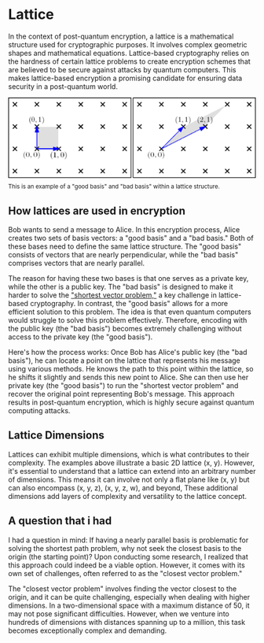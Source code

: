 # Lattice

In the context of post-quantum encryption, a lattice is a mathematical structure used for cryptographic purposes. It involves complex geometric shapes and mathematical equations. Lattice-based cryptography relies on the hardness of certain lattice problems to create encryption schemes that are believed to be secure against attacks by quantum computers. This makes lattice-based encryption a promising candidate for ensuring data security in a post-quantum world.

[![](/assets/lattice.png)](https://ocw.mit.edu/courses/18-409-topics-in-theoretical-computer-science-an-algorithmists-toolkit-fall-2009/a5351bd811ac52366dec759f2c6b2fac_MIT18_409F09_scribe18.pdf) \
<sub>This is an example of a "good basis" and "bad basis" within a lattice structure.</sub>

## How lattices are used in encryption

Bob wants to send a message to Alice. In this encryption process, Alice creates two sets of basis vectors: a "good basis" and a "bad basis." Both of these bases need to define the same lattice structure. The "good basis" consists of vectors that are nearly perpendicular, while the "bad basis" comprises vectors that are nearly parallel.

The reason for having these two bases is that one serves as a private key, while the other is a public key. The "bad basis" is designed to make it harder to solve the ["shortest vector problem,"](https://en.wikipedia.org/wiki/Lattice_problem#Shortest_vector_problem_(SVP)) a key challenge in lattice-based cryptography. In contrast, the "good basis" allows for a more efficient solution to this problem. The idea is that even quantum computers would struggle to solve this problem effectively. Therefore, encoding with the public key (the "bad basis") becomes extremely challenging without access to the private key (the "good basis").

Here's how the process works: Once Bob has Alice's public key (the "bad basis"), he can locate a point on the lattice that represents his message using various methods. He knows the path to this point within the lattice, so he shifts it slightly and sends this new point to Alice. She can then use her private key (the "good basis") to run the "shortest vector problem" and recover the original point representing Bob's message. This approach results in post-quantum encryption, which is highly secure against quantum computing attacks.

## Lattice Dimensions

Lattices can exhibit multiple dimensions, which is what contributes to their complexity. The examples above illustrate a basic 2D lattice (x, y). However, it's essential to understand that a lattice can extend into an arbitrary number of dimensions. This means it can involve not only a flat plane like (x, y) but can also encompass (x, y, z), (x, y, z, w), and beyond, These additional dimensions add layers of complexity and versatility to the lattice concept.

## A question that i had

I had a question in mind: If having a nearly parallel basis is problematic for solving the shortest path problem, why not seek the closest basis to the origin (the starting point)? Upon conducting some research, I realized that this approach could indeed be a viable option. However, it comes with its own set of challenges, often referred to as the "closest vector problem."

The "closest vector problem" involves finding the vector closest to the origin, and it can be quite challenging, especially when dealing with higher dimensions. In a two-dimensional space with a maximum distance of 50, it may not pose significant difficulties. However, when we venture into hundreds of dimensions with distances spanning up to a million, this task becomes exceptionally complex and demanding.